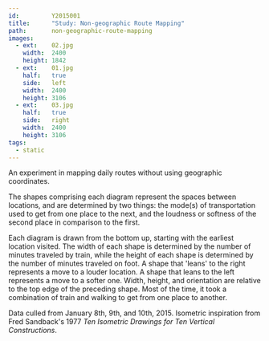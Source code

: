 ```yaml
---
id:         Y2015001
title:      "Study: Non-geographic Route Mapping"
path:       non-geographic-route-mapping
images:
  - ext:    02.jpg
    width:  2400
    height: 1842
  - ext:    01.jpg
    half:   true
    side:   left
    width:  2400
    height: 3106
  - ext:    03.jpg
    half:   true
    side:   right
    width:  2400
    height: 3106
tags:
  - static
---
```

An experiment in mapping daily routes without using geographic coordinates. 

The shapes comprising each diagram represent the spaces between locations, and are determined by two things: the mode(s) of transportation used to get from one place to the next, and the loudness or softness of the second place in comparison to the first. 

Each diagram is drawn from the bottom up, starting with the earliest location visited. The width of each shape is determined by the number of minutes traveled by train, while the height of each shape is determined by the number of minutes traveled on foot. A shape that 'leans' to the right represents a move to a louder location. A shape that leans to the left represents a move to a softer one. Width, height, and orientation are relative to the top edge of the preceding shape. Most of the time, it took a combination of train and walking to get from one place to another. 

Data culled from January 8th, 9th, and 10th, 2015. Isometric inspiration from Fred Sandback's 1977 _Ten Isometric Drawings for Ten Vertical Constructions_.